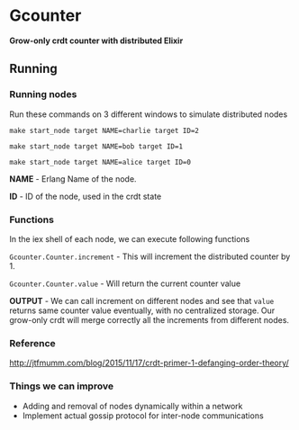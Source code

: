 # Gcounter

**Grow-only crdt counter with distributed Elixir**

## Running

### Running nodes

Run these commands on 3 different windows to simulate distributed nodes

```
make start_node target NAME=charlie target ID=2

make start_node target NAME=bob target ID=1

make start_node target NAME=alice target ID=0
```

**NAME** - Erlang Name of the node.

**ID** - ID of the node, used in the crdt state

### Functions

In the iex shell of each node, we can execute following functions

`Gcounter.Counter.increment` - This will increment the distributed counter by 1.

`Gcounter.Counter.value` - Will return the current counter value

**OUTPUT** - We can call increment on different nodes and see that `value` returns same counter value
eventually, with no centralized storage. Our grow-only crdt will merge correctly all the increments from different nodes.

### Reference
http://jtfmumm.com/blog/2015/11/17/crdt-primer-1-defanging-order-theory/

### Things we can improve

- Adding and removal of nodes dynamically within a network
- Implement actual gossip protocol for inter-node communications 
